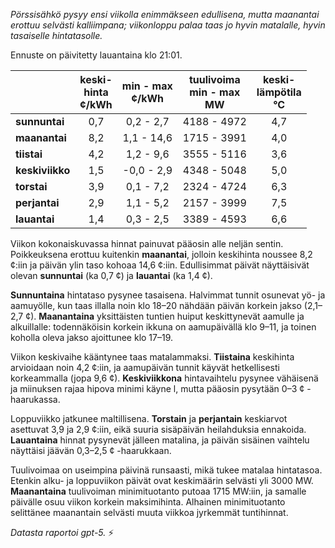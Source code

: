 *Pörssisähkö pysyy ensi viikolla enimmäkseen edullisena, mutta maanantai erottuu selvästi kalliimpana; viikonloppu palaa taas jo hyvin matalalle, hyvin tasaiselle hintatasolle.*

Ennuste on päivitetty lauantaina klo 21:01.

|  | keski-<br>hinta<br>¢/kWh | min - max<br>¢/kWh | tuulivoima<br>min - max<br>MW | keski-<br>lämpötila<br>°C |
|:-------------|:----------------:|:----------------:|:-------------:|:-------------:|
| **sunnuntai** | 0,7 | 0,2 - 2,7 | 4188 - 4972 | 4,7 |
| **maanantai** | 8,2 | 1,1 - 14,6 | 1715 - 3991 | 4,0 |
| **tiistai** | 4,2 | 1,2 - 9,6 | 3555 - 5116 | 3,6 |
| **keskiviikko** | 1,5 | -0,0 - 2,9 | 4348 - 5048 | 5,0 |
| **torstai** | 3,9 | 0,1 - 7,2 | 2324 - 4724 | 6,3 |
| **perjantai** | 2,9 | 1,1 - 5,2 | 2157 - 3999 | 7,5 |
| **lauantai** | 1,4 | 0,3 - 2,5 | 3389 - 4593 | 6,6 |

Viikon kokonaiskuvassa hinnat painuvat pääosin alle neljän sentin. Poikkeuksena erottuu kuitenkin **maanantai**, jolloin keskihinta noussee 8,2 ¢:iin ja päivän ylin taso kohoaa 14,6 ¢:iin. Edullisimmat päivät näyttäisivät olevan **sunnuntai** (ka 0,7 ¢) ja **lauantai** (ka 1,4 ¢).

**Sunnuntaina** hintataso pysynee tasaisena. Halvimmat tunnit osunevat yö- ja aamuyölle, kun taas illalla noin klo 18–20 nähdään päivän korkein jakso (2,1–2,7 ¢). **Maanantaina** yksittäisten tuntien huiput keskittynevät aamulle ja alkuillalle: todennäköisin korkein ikkuna on aamupäivällä klo 9–11, ja toinen koholla oleva jakso ajoittunee klo 17–19.

Viikon keskivaihe kääntynee taas matalammaksi. **Tiistaina** keskihinta arvioidaan noin 4,2 ¢:iin, ja aamupäivän tunnit käyvät hetkellisesti korkeammalla (jopa 9,6 ¢). **Keskiviikkona** hintavaihtelu pysynee vähäisenä ja miinuksen rajaa hipova minimi käyne l, mutta pääosin pysytään 0–3 ¢ -haarukassa.

Loppuviikko jatkunee maltillisena. **Torstain** ja **perjantain** keskiarvot asettuvat 3,9 ja 2,9 ¢:iin, eikä suuria sisäpäivän heilahduksia ennakoida. **Lauantaina** hinnat pysynevät jälleen matalina, ja päivän sisäinen vaihtelu näyttäisi jäävän 0,3–2,5 ¢ -haarukkaan.

Tuulivoimaa on useimpina päivinä runsaasti, mikä tukee matalaa hintatasoa. Etenkin alku- ja loppuviikon päivät ovat keskimäärin selvästi yli 3000 MW. **Maanantaina** tuulivoiman minimituotanto putoaa 1715 MW:iin, ja samalle päivälle osuu viikon korkein maksimihinta. Alhainen minimituotanto selittänee maanantain selvästi muuta viikkoa jyrkemmät tuntihinnat.

*Datasta raportoi gpt-5.* ⚡️
